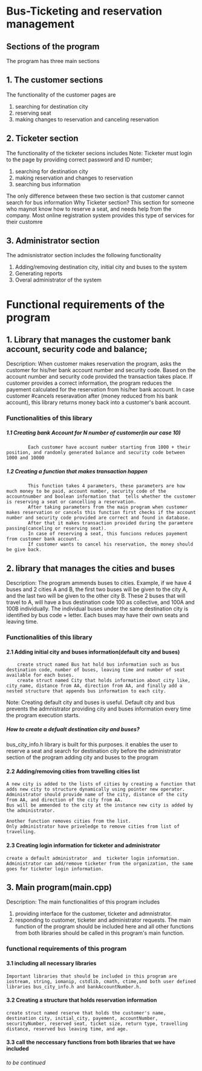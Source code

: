 # Bus-Ticketing and reservation management
## Sections of the program
The program has three main sections
##    1. The customer sections
The functionality of the customer pages are
1. searching for destination city
2. reserving seat 
3. making changes to reservation and canceling reservation

##    2. Ticketer section
The functionality of the ticketer secions includes
Note: Ticketer must login to the page by providing correct password and ID number;
1. searching for destination city
2. making reservation and changes to reservation
3. searching bus information

The only difference between these two section is that customer cannot search for bus information
Why Ticketer section?
    This section for someone who maynot know how to reserve a seat, and needs help from the company. Most online registration system provides this type of services for their customre

## 3. Administrator section
The admisnistrator section includes the following functionality
1. Adding/removing destination city, initial city and buses to the system
2. Generating reports
3. Overal administrator of the system

# Functional requirements of the program
## 1. Library that manages the customer bank account, security code and balance;
  
Description: 
When customer makes reservation  the program, asks the customer for his/her bank account number and security code. 
Based on the account number  and security code provided the transaction takes place. If customer provides a correct information, the program reduces the payement calculated for the reservation from his/her bank account. 
In case customer #cancels reseravation after (money reduced from his bank account), this library returns money back into a customer's bank account.

### Functionalities of this library
##### 1.1 Creating bank Account for N number of customer(in our case 10)
            Each customer have account number starting from 1000 + their position, and randomly generated balance and security code between 1000 and 10000
##### 1.2 Creating a function that makes transaction happen
            This function takes 4 parameters, these parameters are how much money to be paid, account number, security code of the accountnumber and boolean information that  tells whether the customer is reserving a seat or cancelling a reservation. 
            After taking parameters from the main program when customer makes reservation or cancels this function first checks if the account number and security code provided are correct and found in database. 
            After that it makes transaction provided during the paramtere passing(canceling or reserving seat). 
            In case of reserving a seat, this funcions reduces payement from customer bank account. 
            If customer wants to cancel his reservation, the money should be give back.

## 2. library that manages the cities and buses 
Description:
The program ammends buses to cities. Example, if we have 4 buses and 2 cities A and B, the first two buses will be given to the city A,  and the last two will be given to the other city B. These  2 buses that will travel to A, will have a bus destination code 100 as collective, and 100A and 100B individually. The individual buses under the same destination city is identified by bus code + letter. Each buses may have their own seats and leaving time. 

### Functionalities of this library
#### 2.1 Adding  initial city and buses information(default city and buses)
        create struct named Bus hat hold bus information such as bus destination code, number of buses, leaving time and number of seat available for each buses.
        create struct named City that holds information about city like, city_name, distance from AA, direction from AA, and finally add a  nested structure that appends bus information to each city.

Note: Creating default city and buses is useful.
Default city and bus prevents the admnistrator providing  city and buses information every time the program execution starts.

##### How to create a defualt destination city and buses?
bus_city_info.h library is built for this purposes.
it enables the user to reserve a seat and search for destination city before the administrator section of the program adding city and buses to the program

#### 2.2 Adding/removing cities from travelling cities list
    A new city is added to the lists of cities by creating a function that adds new city to structure dynamically using pointer new operator. Administrator should provide name of the city, distance of the city from AA, and direction of the city from AA.
    Bus will be ammended to the city at the instance new city is added by the administrator.

    Another function removes cities from the list.
    Only administrator have priveledge to remove cities from list of travelling.

#### 2.3 Creating login information for ticketer and administrator
    create a default administrator  and  ticketer login information. 
    Administrator can add/remove ticketer from the organization, the same goes for ticketer login information.

## 3. Main program(main.cpp)
Description:
The main functionalities of this program includes
1. providing interface for the customer, ticketer and admnistrator.
2. responding to customer, ticketer and administrator requests.
The main function of the program should be included here and all other functions from both libraries should be called in this program's main function. 

### functional requirements of this program
#### 3.1 including all necessary libraries
    Important libraries that should be included in this program are iostream, string, iomanip, cstdlib, cmath, ctime,and both user defined libraries bus_city_info.h and bankAccountNumber.h.

#### 3.2 Creating a structure that holds reservation information
    create struct named reserve that holds the customer's name, destination city, initial_city, payement, accountNumber, securityNumber, reserved seat, ticket size, return type, travelling distance, reserved bus leaving time, and age.

#### 3.3 call the neccessary functions from both libraries that we have included

###### to be continued
